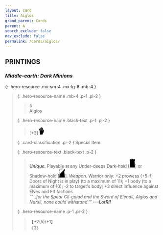 ```yaml
---
layout: card
title: Aiglos
grand_parent: Cards
parent: A
search_exclude: false
nav_exclude: false
permalink: /cards/aiglos/
---
```


## PRINTINGS


### _Middle-earth: Dark Minions_

{: .hero-resource .mx-sm-4 .mx-lg-8 .mb-4 }
> {: .hero-resource-name .mb-4 .p-1 .pl-2 }
> > <div class="card-mp">5</div>
> > <div class="card-name">Aiglos</div>
>
> {: .hero-resource-name .black-text .p-1 .pl-2 }
> > [+3]![](/assets/images/di.svg)
>
> {: .card-classification .pr-2 }
> Special Item
>
> {: .hero-resource-text .black-text .p-2 }
> > _**Unique.**_ Playable at any Under-deeps Dark-hold \[![](/assets/images/dark-hold.svg)] or Shadow-hold \[![](/assets/images/shadow-hold.svg)]. _Weapon._ Warrior only: +2 prowess (+5 if Doors of Night is in play) (to a maximum of 11); +1 body (to a maximum of 10); -2 to target's body; +3 direct influence against Elves and Elf factions. <br>_“‘...for the Spear Gil-galad and the Sword of Elendil, Aiglos and Narsil, none could withstand.’”_ ***---LotRII*** 
> 
> {: .hero-resource-name .p-1 .pr-2 }
> > <div class="card-shield">【+2(5)/+1】</div>
> > <div class="card-corruption">〔3〕</div>
